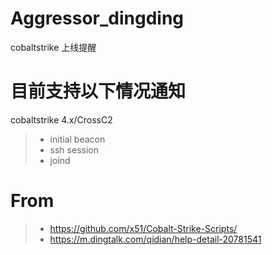 # Aggressor_dingding
cobaltstrike 上线提醒
# 目前支持以下情况通知
cobaltstrike 4.x/CrossC2
>* initial beacon
>* ssh session
>* joind 
# From
>* https://github.com/x51/Cobalt-Strike-Scripts/
>* https://m.dingtalk.com/qidian/help-detail-20781541
